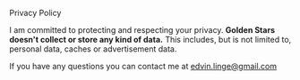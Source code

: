 Privacy Policy

I am committed to protecting and respecting your privacy. **Golden Stars doesn't collect or store any kind of data.** This includes, but is not limited to, personal data, caches or advertisement data.

If you have any questions you can contact me at edvin.linge@gmail.com
